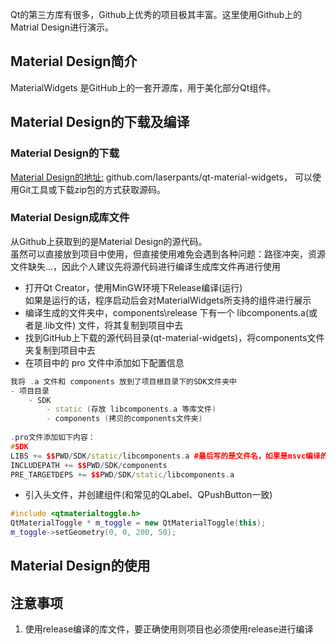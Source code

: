 Qt的第三方库有很多，Github上优秀的项目极其丰富。这里使用Github上的Matrial Design进行演示。       
## Material Design简介
MaterialWidgets 是GitHub上的一套开源库，用于美化部分Qt组件。            

## Material Design的下载及编译
### Material Design的下载
[Material Design的地址:](https://github.com/laserpants/qt-material-widgets) github.com/laserpants/qt-material-widgets， 可以使用Git工具或下载zip包的方式获取源码。 
   
### Material Design成库文件
从Github上获取到的是Material Design的源代码。          
虽然可以直接放到项目中使用，但直接使用难免会遇到各种问题：路径冲突，资源文件缺失...，因此个人建议先将源代码进行编译生成库文件再进行使用          
- 打开Qt Creator，使用MinGW环境下Release编译(运行)          
如果是运行的话，程序启动后会对MaterialWidgets所支持的组件进行展示            
- 编译生成的文件夹中，components\release 下有一个 libcomponents.a(或者是.lib文件) 文件，将其复制到项目中去            
- 找到GitHub上下载的源代码目录(qt-material-widgets)，将components文件夹复制到项目中去              
- 在项目中的 pro 文件中添加如下配置信息         
```c++
我将 .a 文件和 components 放到了项目根目录下的SDK文件夹中
- 项目目录
    - SDK
        - static (存放 libcomponents.a 等库文件)
        - components (拷贝的components文件夹)
        
.pro文件添加如下内容：        
#SDK
LIBS += $$PWD/SDK/static/libcomponents.a #最后写的是文件名，如果是msvc编译的应该是 .lib 结尾
INCLUDEPATH += $$PWD/SDK/components
PRE_TARGETDEPS += $$PWD/SDK/static/libcomponents.a
```

- 引入头文件，并创建组件(和常见的QLabel、QPushButton一致)           
```c++
#include <qtmaterialtoggle.h>
QtMaterialToggle * m_toggle = new QtMaterialToggle(this);
m_toggle->setGeometry(0, 0, 200, 50);
```

## Material Design的使用

## 注意事项
1. 使用release编译的库文件，要正确使用则项目也必须使用release进行编译         
